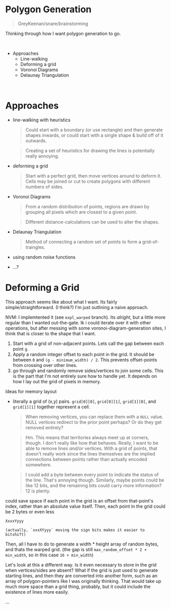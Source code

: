 Polygon Generation
==================================================

> GreyKeenan/snare/brainstorming

Thinking through how I want polygon generation to go.

<br>

<!-- INDEX -->
* Approaches
  * Line-walking
  * Deforming a grid
  * Voronoi Diagrams
  * Delaunay Triangulation

<br>

Approaches
==================================================

* line-walking with heuristics

  > Could start with a boundary (or use rectangle)
    and then generate shapes inwards,
    or could start with a single shape & build off of it outwards.

  > Creating a set of heuristics for drawing the lines
    is potentially really annoying.

* deforming a grid

  > Start with a perfect grid,
    then move vertices around to deform it.
    Cells may be joined or cut
    to create polygons with different numbers of sides.

* Voronoi Diagrams

  > From a random distribution of points,
    regions are drawn by grouping all pixels
    which are closest to a given point.

  > Different distance-calculations can be used to alter the shapes.

* Delaunay Triangulation

  > Method of connecting a random set of points to form a grid-of-traingles.

* using random noise functions
* ...?


Deforming a Grid
==================================================

This approach seems like about what I want.
Its fairly simple/straightforward. (I think?)
I'm just outlining a naive approach.

NVM:
I implemtented it (see `expl_warped` branch).
Its *alright*, but a little more regular
than I wanted out-the-gate.
Ik i could iterate over it with other operations,
but after messing with some voronoi-diagram-generation sites,
I think that is closer to the shape that I want.

1. Start with a grid of non-adjacent points.
  Lets call the gap between each point `g`.
1. Apply a random integer offset to each point in the grid.
  It should be between `0` and `(g - minimum_width) / 2`.
  This prevents offset-points from crossing over other lines.
1. go through and randomly remove sides/vertices to join some cells.
  This is the part that I'm not entirely sure how to handle yet.
  It depends on how I lay out the grid of pixels in memory.

Ideas for memory layout

* literally a grid of (x,y) pairs.
  `grid[0][0]`, `grid[0][1]`, `grid[1][0]`, and `grid[1][1]`
  together represent a cell.

  > When removing vertices, you can replace them with a `NULL` value.
    NULL vertices redirect to the prior point perhaps?
    Or do they get removed entirely?

  > Hm. This means that territories always meet up at corners, though.
    I don't really like how that behaves.
    Really, I want to be able to remove lines *and/or* vertices.
    With a grid of points, that doesn't really work
    since the lines themselves are the implied connections between points
    rather than actually encoded somewhere.

  > I could add a byte between every point to indicate the status of the line.
    That's annoying though.
    Similarly, maybe points could be like 12 bits,
    and the remaining bits could carry more information?
    12 is plenty.

could save space if each point in the grid
is an offset from that-point's index,
rather than an absolute value itself.
Then, each point in the grid could be 2 bytes or even less

~~~
XxxxYyyy

(actually, `xxxXYyyy` moving the sign bits makes it easier to bitshift)
~~~

Then, all I have to do to generate a width * height array of random bytes,
and thats the warped grid.
(the gap is still `max_random_offset * 2 + min_width`,
so in this case `16 + min_width`)

Let's look at this a different way.
Is it even necessary to store in the grid when vertices/sides are absent?
What if the grid is just used to generate starting lines,
and then they are converted into another form,
such as an array of polygon-pointers like I was originally thinking.
That would take up much more space than a grid thing, probably,
but it could include the existence of lines more easily.

...
